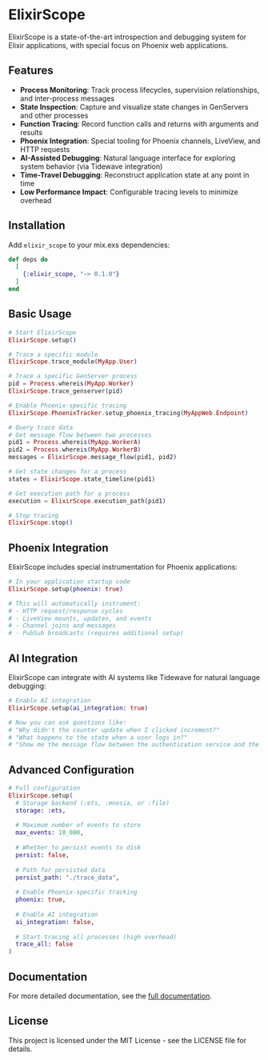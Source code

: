 # ElixirScope

ElixirScope is a state-of-the-art introspection and debugging system for Elixir applications, with special focus on Phoenix web applications.

## Features

- **Process Monitoring**: Track process lifecycles, supervision relationships, and inter-process messages
- **State Inspection**: Capture and visualize state changes in GenServers and other processes
- **Function Tracing**: Record function calls and returns with arguments and results
- **Phoenix Integration**: Special tooling for Phoenix channels, LiveView, and HTTP requests
- **AI-Assisted Debugging**: Natural language interface for exploring system behavior (via Tidewave integration)
- **Time-Travel Debugging**: Reconstruct application state at any point in time
- **Low Performance Impact**: Configurable tracing levels to minimize overhead

## Installation

Add `elixir_scope` to your mix.exs dependencies:

```elixir
def deps do
  [
    {:elixir_scope, "~> 0.1.0"}
  ]
end
```

## Basic Usage

```elixir
# Start ElixirScope
ElixirScope.setup()

# Trace a specific module
ElixirScope.trace_module(MyApp.User)

# Trace a specific GenServer process
pid = Process.whereis(MyApp.Worker)
ElixirScope.trace_genserver(pid)

# Enable Phoenix-specific tracing
ElixirScope.PhoenixTracker.setup_phoenix_tracing(MyAppWeb.Endpoint)

# Query trace data
# Get message flow between two processes
pid1 = Process.whereis(MyApp.WorkerA)
pid2 = Process.whereis(MyApp.WorkerB)
messages = ElixirScope.message_flow(pid1, pid2)

# Get state changes for a process
states = ElixirScope.state_timeline(pid1)

# Get execution path for a process
execution = ElixirScope.execution_path(pid1)

# Stop tracing
ElixirScope.stop()
```

## Phoenix Integration

ElixirScope includes special instrumentation for Phoenix applications:

```elixir
# In your application startup code
ElixirScope.setup(phoenix: true)

# This will automatically instrument:
# - HTTP request/response cycles
# - LiveView mounts, updates, and events
# - Channel joins and messages
# - PubSub broadcasts (requires additional setup)
```

## AI Integration

ElixirScope can integrate with AI systems like Tidewave for natural language debugging:

```elixir
# Enable AI integration
ElixirScope.setup(ai_integration: true)

# Now you can ask questions like:
# "Why didn't the counter update when I clicked increment?"
# "What happens to the state when a user logs in?"
# "Show me the message flow between the authentication service and the user controller"
```

## Advanced Configuration

```elixir
# Full configuration
ElixirScope.setup(
  # Storage backend (:ets, :mnesia, or :file)
  storage: :ets,
  
  # Maximum number of events to store
  max_events: 10_000,
  
  # Whether to persist events to disk
  persist: false,
  
  # Path for persisted data
  persist_path: "./trace_data",
  
  # Enable Phoenix-specific tracking
  phoenix: true,
  
  # Enable AI integration
  ai_integration: false,
  
  # Start tracing all processes (high overhead)
  trace_all: false
)
```

## Documentation

For more detailed documentation, see the [full documentation](https://hexdocs.pm/elixir_scope).

## License

This project is licensed under the MIT License - see the LICENSE file for details. 
